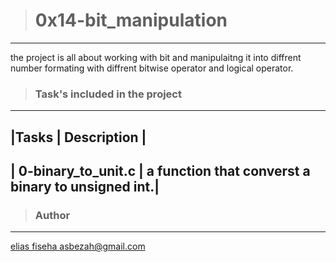 > # 0x14-bit_manipulation

----
the project is all about working with bit and manipulaitng it into diffrent number formating with diffrent bitwise operator and logical operator. 

> ### Task's included in the project

----
|Tasks | Description |
----
| 0-binary_to_unit.c | a function that converst a binary to unsigned int.|
----



> ### Author 
----
[elias fiseha ](https://github.com/malu17/) 
asbezah@gmail.com
